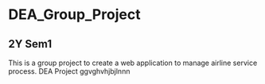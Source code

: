 # DEA_Group_Project
## 2Y Sem1
This is a group project to create a web application to manage airline service process.
DEA Project
ggvghvhjbjlnnn
